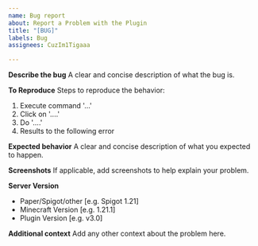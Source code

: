 ```yaml
---
name: Bug report
about: Report a Problem with the Plugin
title: "[BUG]"
labels: Bug
assignees: CuzIm1Tigaaa

---
```


**Describe the bug**
A clear and concise description of what the bug is.

**To Reproduce**
Steps to reproduce the behavior:
1. Execute command '...'
2. Click on '....'
3. Do '....'
4. Results to the following error

**Expected behavior**
A clear and concise description of what you expected to happen.

**Screenshots**
If applicable, add screenshots to help explain your problem.

**Server Version**
 - Paper/Spigot/other [e.g. Spigot 1.21]
 - Minecraft Version [e.g. 1.21.1]
 - Plugin Version [e.g. v3.0]

**Additional context**
Add any other context about the problem here.
